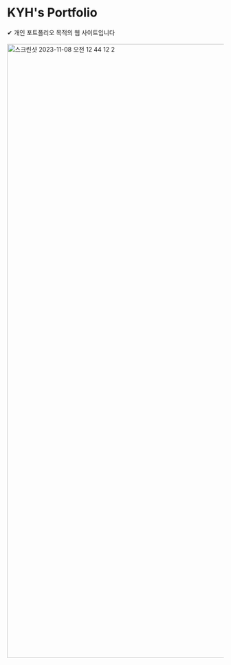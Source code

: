 # KYH's Portfolio

<div>✔︎ 개인 포트폴리오 목적의 웹 사이트입니다</div>
<br/>

<img width="1427" alt="스크린샷 2023-11-08 오전 12 44 12 2" src="https://github.com/novice1993/portfolio2/assets/130083496/3570eff3-e264-40d9-8cdd-3290f4668229">
